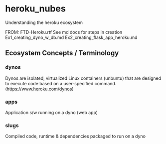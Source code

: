 # heroku_nubes
Understanding the heroku ecosystem

FROM: FTD-Heroku.rtf
See md docs for steps in creation
Ex1_creating_dyno_w_db.md
Ex2_creating_flask_app_heroku.md

## Ecosystem Concepts / Terminology
### dynos
Dynos are isolated, virtualized Linux containers (unbuntu) that are designed to execute code based on a user-specified command. (https://www.heroku.com/dynos)

### apps
Application s/w running on a dyno (web app)

### slugs
Compiled code, runtime & dependencies packaged to run on a dyno
